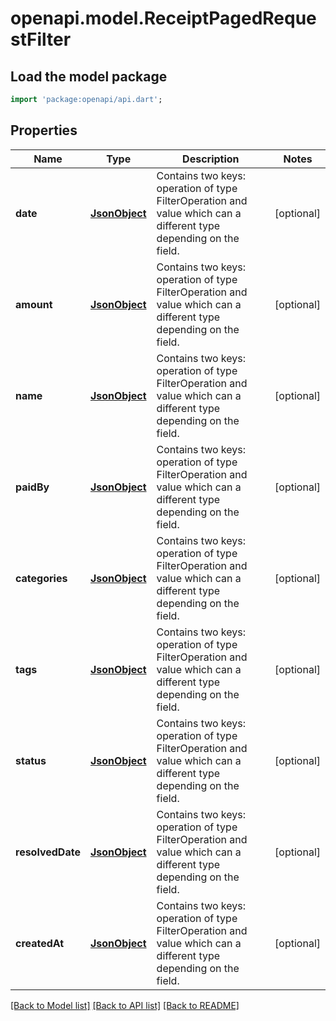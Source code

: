 # openapi.model.ReceiptPagedRequestFilter

## Load the model package
```dart
import 'package:openapi/api.dart';
```

## Properties
Name | Type | Description | Notes
------------ | ------------- | ------------- | -------------
**date** | [**JsonObject**](.md) | Contains two keys: operation of type FilterOperation and value which can a different type depending on the field. | [optional] 
**amount** | [**JsonObject**](.md) | Contains two keys: operation of type FilterOperation and value which can a different type depending on the field. | [optional] 
**name** | [**JsonObject**](.md) | Contains two keys: operation of type FilterOperation and value which can a different type depending on the field. | [optional] 
**paidBy** | [**JsonObject**](.md) | Contains two keys: operation of type FilterOperation and value which can a different type depending on the field. | [optional] 
**categories** | [**JsonObject**](.md) | Contains two keys: operation of type FilterOperation and value which can a different type depending on the field. | [optional] 
**tags** | [**JsonObject**](.md) | Contains two keys: operation of type FilterOperation and value which can a different type depending on the field. | [optional] 
**status** | [**JsonObject**](.md) | Contains two keys: operation of type FilterOperation and value which can a different type depending on the field. | [optional] 
**resolvedDate** | [**JsonObject**](.md) | Contains two keys: operation of type FilterOperation and value which can a different type depending on the field. | [optional] 
**createdAt** | [**JsonObject**](.md) | Contains two keys: operation of type FilterOperation and value which can a different type depending on the field. | [optional] 

[[Back to Model list]](../README.md#documentation-for-models) [[Back to API list]](../README.md#documentation-for-api-endpoints) [[Back to README]](../README.md)


